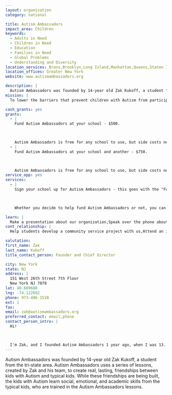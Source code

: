 ```yaml
---
layout: organization
category: national

title: Autism Ambassadors
impact_area: Children
keywords: 
  - Adults in Need
  - Children in Need
  - Education
  - Families in Need
  - Global Problems
  - Understanding and Diversity
location_services: Bronx,Brooklyn,Long Island,Manhattan,Queens,Staten Island,Greater New York
location_offices: Greater New York
website: www.autismambassadors.org

description: |
  Autism Ambassadors was founded by 14-year old Zak Kukoff, a student from the tri-state area.  Autism Ambassadors uses a series of lessons, created by Zak and his team, to create real, lasting, friendships between kids with Autism and typical kids.  While these friendships are being built, the kids with Autism learn social, emotional, and academic skills from the typical kids, who are trained in the Autism Ambassadors lessons.
mission: |
  To lower the barriers that prevent children with Autism from participating in the school system as fully-functioning students. Autism is a pervasive condition that affects millions of children in the United States and abroad.  This year, 1 out of every 64 children will be diagnosed with one of the Autism Spectrum Disorders (ASD), according to researchers at the University of Cambridge. These children will go through life stigmatized and rejected unless our system drastically changes.  Autism Ambassadors aims to help children on the Autism Spectrum feel socially connected and integrated in their academic environment.

cash_grants: yes
grants: 
  - |
    Fund Autism Ambassadors at your school - $500.

    

    Autism Ambassadors is free for any school to use, but side costs need to be payed for.  This will cover your school's cost as well as help find the kids with Autism that you could help.
  - |
    Fund Autism Ambassadors at your school and another - $750.

    

    Autism Ambassadors is free for any school to use, but side costs need to be payed for.  This will cover your school's cost, another school's cost, and help find the kids with Autism that you, and the other school, could help.
service_opp: yes
services: 
  - |
    Sign your school up for Autism Ambassadors - this goes with the "Fund Autism Ambassadors" item.

    

    Whether you decide to help fund Autism Ambassadors or not, you can still help!  Sign your school up to start building friendships with students with autism.

learn: |
  Make a presentation about our organization,Speak over the phone about our work
cont_relationship: |
  Help students develop a community service project with us,Attend an in-school Check Award Assembly if we receive a grant,Help students tell local newspapers and media about their grant and/or project with us,Educate the school by leading a workshop

salutation: 
first_name: Zak
last_name: Kukoff
title_contact_person: Founder and Chief Director

city: New York
state: NJ
address: |
  151 West 26th Street 7th Floor  
  New York NJ 7078
lat: 40.669688
lng: -74.122692
phone: 973-486-1528
ext: 1
fax: 
email: zak@autismambassadors.org
preferred_contact: email,phone
contact_person_intro: |
  Hi!

  

  I'm Zak, and I founded Autism Ambassadors 1 year ago, when I was 13.  Autism Ambassadors not only was founded by kids, but is currently run by kids as well.  I haven't really worked with Common Cents, (besides a meeting I had with them) but I'm super excited to start.  If you have any questions, feel free to contact me.  Like most of you guys, I'm still at school (incoming 9th grader, if you're interested), so I'll try to respond to questions/comments after school every day or so.
---
```

Autism Ambassadors was founded by 14-year old Zak Kukoff, a student from the tri-state area.  Autism Ambassadors uses a series of lessons, created by Zak and his team, to create real, lasting, friendships between kids with Autism and typical kids.  While these friendships are being built, the kids with Autism learn social, emotional, and academic skills from the typical kids, who are trained in the Autism Ambassadors lessons.